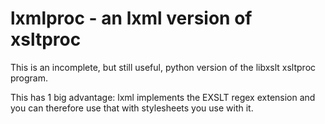# lxmlproc - an lxml version of xsltproc

This is an incomplete, but still useful, python version of the libxslt
xsltproc program.

This has 1 big advantage: lxml implements the EXSLT regex extension
and you can therefore use that with stylesheets you use with it.

